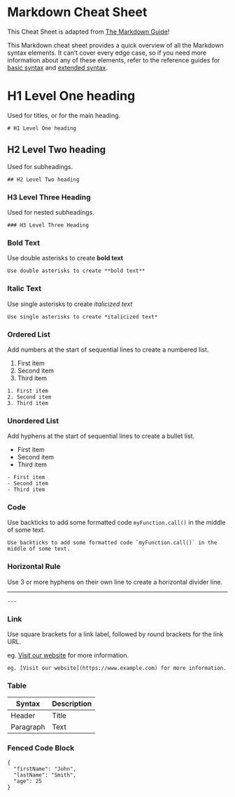 # Markdown Cheat Sheet

This Cheat Sheet is adapted from [The Markdown Guide](https://www.markdownguide.org)!

This Markdown cheat sheet provides a quick overview of all the Markdown syntax elements. It can’t cover every edge case, so if you need more information about any of these elements, refer to the reference guides for [basic syntax](https://www.markdownguide.org/basic-syntax) and [extended syntax](https://www.markdownguide.org/extended-syntax).

# H1 Level One heading

Used for titles, or for the main heading.

```
# H1 Level One heading
```

## H2 Level Two heading

Used for subheadings.

```
## H2 Level Two heading
```

### H3 Level Three Heading

Used for nested subheadings.

```
### H3 Level Three Heading
```

### Bold Text

Use double asterisks to create **bold text**

```
Use double asterisks to create **bold text**
```

### Italic Text

Use single asterisks to create _italicized text_

```
Use single asterisks to create *italicized text*
```

### Ordered List

Add numbers at the start of sequential lines to create a numbered list.

1. First item
2. Second item
3. Third item

```
1. First item
2. Second item
3. Third item
```

### Unordered List

Add hyphens at the start of sequential lines to create a bullet list.

- First item
- Second item
- Third item

```
- First item
- Second item
- Third item
```

### Code

Use backticks to add some formatted code `myFunction.call()` in the middle of some text.

```
Use backticks to add some formatted code `myFunction.call()` in the middle of some text.
```

### Horizontal Rule

Use 3 or more hyphens on their own line to create a horizontal divider line.

---

```
---
```

### Link

Use square brackets for a link label, followed by round brackets for the link URL.

eg. [Visit our website](https://www.example.com) for more information.

```
eg. [Visit our website](https://www.example.com) for more information.
```

### Table

| Syntax    | Description |
| --------- | ----------- |
| Header    | Title       |
| Paragraph | Text        |

### Fenced Code Block

```
{
  "firstName": "John",
  "lastName": "Smith",
  "age": 25
}
```
